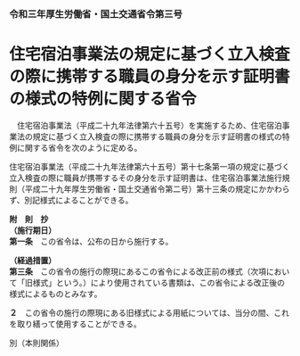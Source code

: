 ### 令和三年厚生労働省・国土交通省令第三号  
# 住宅宿泊事業法の規定に基づく立入検査の際に携帯する職員の身分を示す証明書の様式の特例に関する省令  
　住宅宿泊事業法（平成二十九年法律第六十五号）を実施するため、住宅宿泊事業法の規定に基づく立入検査の際に携帯する職員の身分を示す証明書の様式の特例に関する省令を次のように定める。  
  
住宅宿泊事業法（平成二十九年法律第六十五号）第十七条第一項の規定に基づく立入検査の際に職員が携帯するその身分を示す証明書は、住宅宿泊事業法施行規則（平成二十九年厚生労働省・国土交通省令第二号）第十三条の規定にかかわらず、別記様式によることができる。  
  
**附　則　抄**  
**（施行期日）**  
**第一条**　この省令は、公布の日から施行する。  
  
**（経過措置）**  
**第三条**　この省令の施行の際現にあるこの省令による改正前の様式（次項において「旧様式」という。）により使用されている書類は、この省令による改正後の様式によるものとみなす。  
  
**２**　この省令の施行の際現にある旧様式による用紙については、当分の間、これを取り繕って使用することができる。  
  
別（本則関係）  

          
        